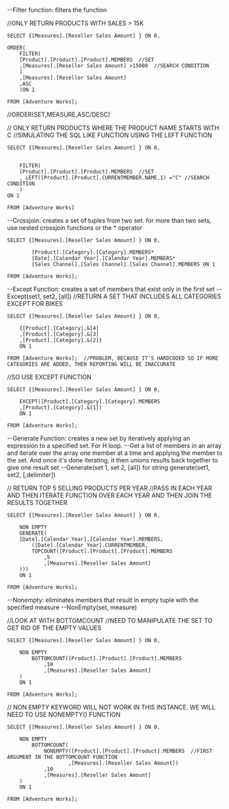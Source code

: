 --Filter function: filters the function


//ONLY RETURN PRODUCTS WITH SALES > 15K

	SELECT {[Measures].[Reseller Sales Amount] } ON 0,

	ORDER(
		FILTER(
		[Product].[Product].[Product].MEMBERS  //SET
		,[Measures].[Reseller Sales Amount] >15000  //SEARCH CONDITION
		)
		,[Measures].[Reseller Sales Amount]
		,ASC
		)ON 1

	FROM [Adventure Works];


//ORDER(SET,MEASURE,ASC/DESC)

// ONLY RETURN PRODUCTS WHERE THE PRODUCT NAME STARTS WITH C
//SIMULATING THE SQL LIKE FUNCTION USING THE LEFT FUNCTION


	SELECT {[Measures].[Reseller Sales Amount] } ON 0,


		FILTER(
		[Product].[Product].[Product].MEMBERS  //SET
		, LEFT([Product].[Product].CURRENTMEMBER.NAME,1) ="C" //SEARCH CONDITION
		)
	ON 1

	FROM [Adventure Works]

--Crossjoin: creates a set of tuples from two set. for more than two sets, use nested crossjoin functions or the * operator

	SELECT {[Measures].[Reseller Sales Amount] } ON 0,

			[Product].[Category].[Category].MEMBERS*
			[Date].[Calendar Year].[Calendar Year].MEMBERS*
			[Sales Channel].[Sales Channel].[Sales Channel].MEMBERS ON 1

	FROM [Adventure Works];







--Except Function: creates a set of members that exist only in the first set
--Except(set1, set2, [all])
//RETURN A SET THAT INCLUDES ALL CATEGORIES EXCEPT FOR BIKES

	SELECT {[Measures].[Reseller Sales Amount] } ON 0,

	    {[Product].[Category].&[4]
		,[Product].[Category].&[3]
		,[Product].[Category].&[2]}
		ON 1

	FROM [Adventure Works];  //PROBLEM, BECAUSE IT'S HARDCODED SO IF MORE CATEGORIES ARE ADDED, THEN REPORTING WILL BE INACCURATE

//SO USE EXCEPT FUNCTION


	SELECT {[Measures].[Reseller Sales Amount] } ON 0,

		EXCEPT([Product].[Category].[Category].MEMBERS
		,[Product].[Category].&[1])
		ON 1

	FROM [Adventure Works]; 





--Generate Function: creates a new set by iteratively applying an expression to a specified set. For H loop. 
--Get a list of members in an array and iterate over the array one member at a time and applying the member to the set. And once it's done iterating, it then unions results back together to give one result set
--Generate(set 1, set 2, [all]) for string generate(set1, set2, [,delimiter])

// RETURN TOP 5 SELLING PRODUCTS PER YEAR
//PASS IN EACH YEAR AND THEN ITERATE FUNCTION OVER EACH YEAR AND THEN JOIN THE RESULTS TOGETHER

	SELECT {[Measures].[Reseller Sales Amount] } ON 0,

		NON EMPTY
		GENERATE(
		[Date].[Calendar Year].[Calendar Year].MEMBERS,
			([Date].[Calendar Year].CURRENTMEMBER,
			TOPCOUNT([Product].[Product].[Product].MEMBERS
				,5
				,[Measures].[Reseller Sales Amount]
		)))
		ON 1

	FROM [Adventure Works]; 



--Nonempty: eliminates members that result in empty tuple with the specified measure
--NonEmpty(set, measure)

//LOOK AT WITH BOTTOMCOUNT
//NEED TO MANIPULATE THE SET TO GET RID OF THE EMPTY VALUES

	SELECT {[Measures].[Reseller Sales Amount] } ON 0,

		NON EMPTY
			BOTTOMCOUNT([Product].[Product].[Product].MEMBERS
				,10
				,[Measures].[Reseller Sales Amount]
		)
		ON 1

	FROM [Adventure Works]; 

// NON EMPTY KEYWORD WILL NOT WORK IN THIS INSTANCE. WE WILL NEED TO USE NONEMPTY() FUNCTION


	SELECT {[Measures].[Reseller Sales Amount] } ON 0,

		NON EMPTY
			BOTTOMCOUNT(
				NONEMPTY([Product].[Product].[Product].MEMBERS  //FIRST ARGUMENT IN THE BOTTOMCOUNT FUNCTION
						,[Measures].[Reseller Sales Amount])
				,10
				,[Measures].[Reseller Sales Amount]
		)
		ON 1

	FROM [Adventure Works]; 
